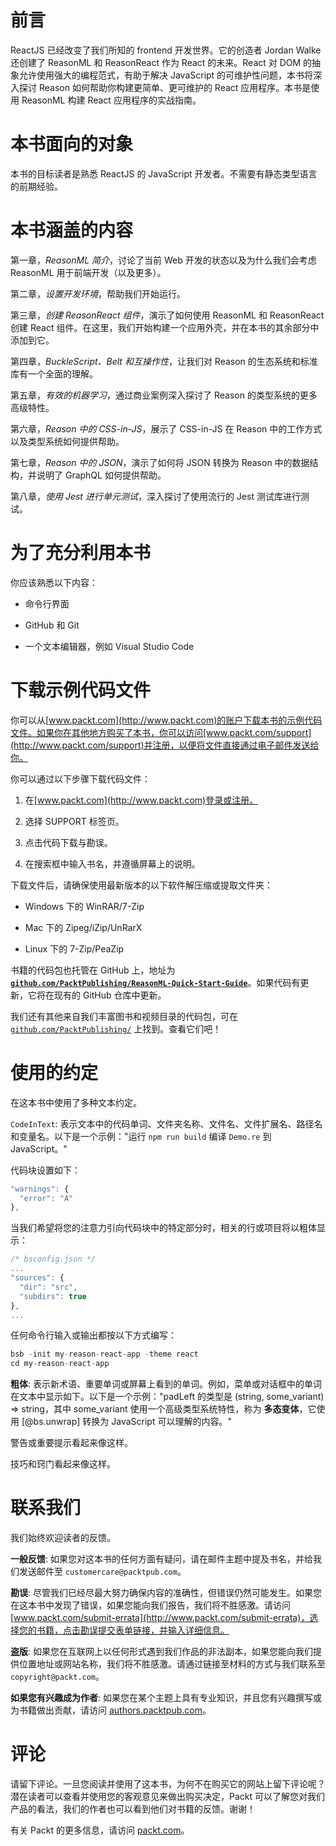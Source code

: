 # 前言

ReactJS 已经改变了我们所知的 frontend 开发世界。它的创造者 Jordan Walke 还创建了 ReasonML 和 ReasonReact 作为 React 的未来。React 对 DOM 的抽象允许使用强大的编程范式，有助于解决 JavaScript 的可维护性问题，本书将深入探讨 Reason 如何帮助你构建更简单、更可维护的 React 应用程序。本书是使用 ReasonML 构建 React 应用程序的实战指南。

# 本书面向的对象

本书的目标读者是熟悉 ReactJS 的 JavaScript 开发者。不需要有静态类型语言的前期经验。

# 本书涵盖的内容

第一章，*ReasonML 简介*，讨论了当前 Web 开发的状态以及为什么我们会考虑 ReasonML 用于前端开发（以及更多）。

第二章，*设置开发环境*，帮助我们开始运行。

第三章，*创建 ReasonReact 组件*，演示了如何使用 ReasonML 和 ReasonReact 创建 React 组件。在这里，我们开始构建一个应用外壳，并在本书的其余部分中添加到它。

第四章，*BuckleScript、Belt 和互操作性*，让我们对 Reason 的生态系统和标准库有一个全面的理解。

第五章，*有效的机器学习*，通过商业案例深入探讨了 Reason 的类型系统的更多高级特性。

第六章，*Reason 中的 CSS-in-JS*，展示了 CSS-in-JS 在 Reason 中的工作方式以及类型系统如何提供帮助。

第七章，*Reason 中的 JSON*，演示了如何将 JSON 转换为 Reason 中的数据结构，并说明了 GraphQL 如何提供帮助。

第八章，*使用 Jest 进行单元测试*，深入探讨了使用流行的 Jest 测试库进行测试。

# 为了充分利用本书

你应该熟悉以下内容：

+   命令行界面

+   GitHub 和 Git

+   一个文本编辑器，例如 Visual Studio Code

# 下载示例代码文件

你可以从[www.packt.com](http://www.packt.com)的账户下载本书的示例代码文件。如果你在其他地方购买了本书，你可以访问[www.packt.com/support](http://www.packt.com/support)并注册，以便将文件直接通过电子邮件发送给你。

你可以通过以下步骤下载代码文件：

1.  在[www.packt.com](http://www.packt.com)登录或注册。

1.  选择 SUPPORT 标签页。

1.  点击代码下载与勘误。

1.  在搜索框中输入书名，并遵循屏幕上的说明。

下载文件后，请确保使用最新版本的以下软件解压缩或提取文件夹：

+   Windows 下的 WinRAR/7-Zip

+   Mac 下的 Zipeg/iZip/UnRarX

+   Linux 下的 7-Zip/PeaZip

书籍的代码包也托管在 GitHub 上，地址为 **[`github.com/PacktPublishing/ReasonML-Quick-Start-Guide`](https://github.com/PacktPublishing/ReasonML-Quick-Start-Guide)**。如果代码有更新，它将在现有的 GitHub 仓库中更新。

我们还有其他来自我们丰富图书和视频目录的代码包，可在 [`github.com/PacktPublishing/`](https://github.com/PacktPublishing/) 上找到。查看它们吧！

# 使用的约定

在这本书中使用了多种文本约定。

`CodeInText`: 表示文本中的代码单词、文件夹名称、文件名、文件扩展名、路径名和变量名。以下是一个示例："运行 `npm run build` 编译 `Demo.re` 到 JavaScript。"

代码块设置如下：

```js
"warnings": {
  "error": "A"
},
```

当我们希望将您的注意力引向代码块中的特定部分时，相关的行或项目将以粗体显示：

```js
/* bsconfig.json */
...
"sources": {
  "dir": "src",
  "subdirs": true
},
...
```

任何命令行输入或输出都按以下方式编写：

```js
bsb -init my-reason-react-app -theme react
cd my-reason-react-app
```

**粗体**: 表示新术语、重要单词或屏幕上看到的单词。例如，菜单或对话框中的单词在文本中显示如下。以下是一个示例："padLeft 的类型是 (string, some_variant) => string，其中 some_variant 使用一个高级类型系统特性，称为 **多态变体**，它使用 [@bs.unwrap] 转换为 JavaScript 可以理解的内容。"

警告或重要提示看起来像这样。

技巧和窍门看起来像这样。

# 联系我们

我们始终欢迎读者的反馈。

**一般反馈**: 如果您对这本书的任何方面有疑问，请在邮件主题中提及书名，并给我们发送邮件至 `customercare@packtpub.com`。

**勘误**: 尽管我们已经尽最大努力确保内容的准确性，但错误仍然可能发生。如果您在这本书中发现了错误，如果您能向我们报告，我们将不胜感激。请访问 [www.packt.com/submit-errata](http://www.packt.com/submit-errata)，选择您的书籍，点击勘误提交表单链接，并输入详细信息。

**盗版**: 如果您在互联网上以任何形式遇到我们作品的非法副本，如果您能向我们提供位置地址或网站名称，我们将不胜感激。请通过链接至材料的方式与我们联系至 `copyright@packt.com`。

**如果您有兴趣成为作者**: 如果您在某个主题上具有专业知识，并且您有兴趣撰写或为书籍做出贡献，请访问 [authors.packtpub.com](http://authors.packtpub.com/)。

# 评论

请留下评论。一旦您阅读并使用了这本书，为何不在购买它的网站上留下评论呢？潜在读者可以查看并使用您的客观意见来做出购买决定，Packt 可以了解您对我们产品的看法，我们的作者也可以看到他们对书籍的反馈。谢谢！

有关 Packt 的更多信息，请访问 [packt.com](http://www.packt.com/)。
